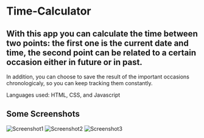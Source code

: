 # Time-Calculator

## With this app you can calculate the time between two points: the first one is the current date and time, the second point can be related to a certain occasion either in future or in past.

In addition, you can choose to save the result of the important occasions chronologicaly, so you can keep tracking them constantly.

Languages used: HTML, CSS, and Javascript

## Some Screenshots
![Screenshot1](https://user-images.githubusercontent.com/93922346/178251439-259e0626-64b7-494f-b1e4-4f29f4224ec5.JPG)
![Screenshot2](https://user-images.githubusercontent.com/93922346/178251466-610394b8-3405-44bd-8eb8-22d200b63deb.JPG)
![Screenshot3](https://user-images.githubusercontent.com/93922346/178251474-f35e19a8-aa86-40e3-9aa6-96bb575bc814.JPG)
